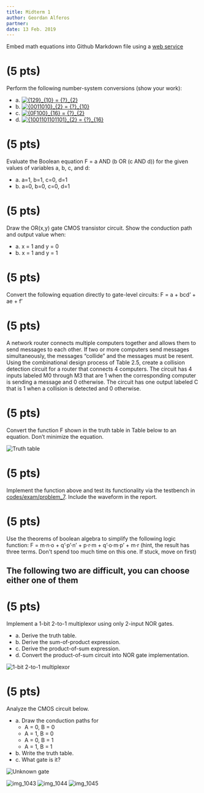 ```yaml
---
title: Midterm 1
author: Geordan Alferos
partner:
date: 13 Feb. 2019 
---
```

Embed math equations into Github Markdown file using a [web service](https://www.codecogs.com/latex/eqneditor.php)

# (5 pts)
Perform the following number-system conversions (show your work):

- a. <a href="https://www.codecogs.com/eqnedit.php?latex={129}_{10}&space;=&space;{?}_{2}" target="_blank"><img src="https://latex.codecogs.com/gif.latex?{129}_{10}&space;=&space;{?}_{2}" title="{129}_{10} = {?}_{2}" /></a>  
- b. <a href="https://www.codecogs.com/eqnedit.php?latex={0011010}_{2}&space;=&space;{?}_{10}" target="_blank"><img src="https://latex.codecogs.com/gif.latex?{0011010}_{2}&space;=&space;{?}_{10}" title="{0011010}_{2} = {?}_{10}" /></a>  
- c. <a href="https://www.codecogs.com/eqnedit.php?latex={0F100}_{16}&space;=&space;{?}_{2}" target="_blank"><img src="https://latex.codecogs.com/gif.latex?{0F100}_{16}&space;=&space;{?}_{2}" title="{0F100}_{16} = {?}_{2}" /></a>  
- d. <a href="https://www.codecogs.com/eqnedit.php?latex={1001101101101}_{2}&space;=&space;{?}_{16}" target="_blank"><img src="https://latex.codecogs.com/gif.latex?{1001101101101}_{2}&space;=&space;{?}_{16}" title="{1001101101101}_{2} = {?}_{16}" /></a> 

# (5 pts)
Evaluate the Boolean equation F = a AND (b OR (c AND d)) for the given values
of variables a, b, c, and d:  

- a. a=1, b=1, c=0, d=1  
- b. a=0, b=0, c=0, d=1  

# (5 pts)
Draw the OR(x,y) gate CMOS transistor circuit. Show the conduction path and output
value when: 

- a. x = 1 and y = 0
- b. x = 1 and y = 1

# (5 pts)
Convert the following equation directly to gate-level circuits: F = a + bcd’ + ae + f’

# (5 pts)
A network router connects multiple computers together and allows them to send messages to each other. If two or more computers send messages simultaneously, the messages “collide” and the messages must be resent. Using the combinational design process of Table 2.5, create a collision detection circuit for a router that connects 4 computers. The circuit has 4 inputs labeled M0 through M3 that are 1 when the corresponding computer is sending a message and 0 otherwise. The circuit has one output labeled C that is 1 when a collision is detected and 0 otherwise.

# (5 pts)
Convert the function F shown in the truth table in Table below to an equation. Don’t minimize the equation.

![Truth table](figures/problem_6.png)

# (5 pts)
Implement the function above and test its functionality via the testbench in [codes/exam/problem_7](../../codes/exam/problem_7). Include the waveform in the report.

# (5 pts) 
Use the theorems of boolean algebra to simplify the following logic function: F = m·n·o + q’·p’·n’ + p·r·m + q’·o·m·p’ + m·r (hint, the result has three terms. Don't spend too much time on this one. If stuck, move on first)


## **The following two are difficult, you can choose either one of them**
# (5 pts)
Implement a 1-bit 2-to-1 multiplexor using only 2-input NOR gates.

- a. Derive the truth table.
- b. Derive the sum-of-product expression.
- c. Derive the product-of-sum expression.
- d. Convert the product-of-sum circuit into NOR gate implementation.

![1-bit 2-to-1 multiplexor](figures/problem_9.png)

# (5 pts)
Analyze the CMOS circuit below. 

- a. Draw the conduction paths for
    - A = 0, B = 0
    - A = 1, B = 0
    - A = 0, B = 1
    - A = 1, B = 1
- b. Write the truth table.
- c. What gate is it?

![Unknown gate](figures/problem_a.png)

![img_1043](https://user-images.githubusercontent.com/46539677/52741133-ba519300-2f78-11e9-85de-a6c16d5194f5.jpg)
![img_1044](https://user-images.githubusercontent.com/46539677/52741138-bde51a00-2f78-11e9-879d-1e623be660d4.jpg)
![img_1045](https://user-images.githubusercontent.com/46539677/52741141-bfaedd80-2f78-11e9-9db6-50086cdb1a01.jpg)


